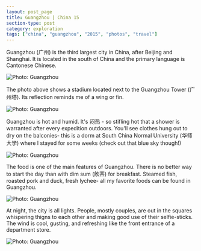 ```yaml
---
layout: post_page
title: Guangzhou | China 15
section-type: post
category: exploration
tags: ["china", "guangzhou", "2015", "photos", "travel"]
---
```


Guangzhou (广州) is the third largest city in China, after Beijing and Shanghai. It is located in the south of China and the primary language is Cantonese Chinese. 

<img alt="Photo: Guangzhou" src="http://nmlin.org/Images/2015.08.02/river.jpg" style="max-width:630px;">

The photo above shows a stadium located next to the Guangzhou Tower (广州塔). Its reflection reminds me of a wing or fin. 

<img alt="Photo: Guangzhou" src="http://nmlin.org/Images/2015.08.02/clothes.jpg" style="max-width:630px;">

Guangzhou is hot and humid. It's 闷热 - so stifling hot that a shower is warranted after every expedition outdoors. You'll see clothes hung out to dry on the balconies- this is a dorm at South China Normal University (华师大学) where I stayed for some weeks (check out that blue sky though!)

<img alt="Photo: Guangzhou" src="http://nmlin.org/Images/2015.08.02/pigs.jpg" style="max-width:630px;">

The food is one of the main features of Guangzhou. There is no better way to start the day than with dim sum (飲茶) for breakfast. Steamed fish, roasted pork and duck, fresh lychee- all my favorite foods can be found in Guangzhou. 

<img alt="Photo: Guangzhou" src="http://nmlin.org/Images/2015.08.02/coconut.jpg" style="max-width:630px;">

At night, the city is all lights. People, mostly couples, are out in the squares whispering thigns to each other and making good use of their selfie-sticks. The wind is cool, gusting, and refreshing like the front entrance of a department store. 

<img alt="Photo: Guangzhou" src="http://nmlin.org/Images/2015.08.02/library.jpg" style="max-width:630px;">